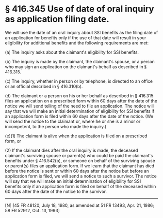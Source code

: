 # § 416.345   Use of date of oral inquiry as application filing date.

We will use the date of an oral inquiry about SSI benefits as the filing date of an application for benefits only if the use of that date will result in your eligibility for additional benefits and the following requirements are met:


(a) The inquiry asks about the claimant's eligibility for SSI benefits.


(b) The inquiry is made by the claimant, the claimant's spouse, or a person who may sign an application on the claimant's behalf as described in § 416.315.


(c) The inquiry, whether in person or by telephone, is directed to an office or an official described in § 416.310(b).


(d) The claimant or a person on his or her behalf as described in § 416.315 files an application on a prescribed form within 60 days after the date of the notice we will send telling of the need to file an application. The notice will say that we will make an initial determination of eligibility for SSI benefits if an application form is filed within 60 days after the date of the notice. (We will send the notice to the claimant or, where he or she is a minor or incompetent, to the person who made the inquiry.)


(e)(1) The claimant is alive when the application is filed on a prescribed form, or


(2) If the claimant dies after the oral inquiry is made, the deceased claimant's surviving spouse or parent(s) who could be paid the claimant's benefits under § 416.542(b), or someone on behalf of the surviving spouse or parent(s) files an application form. If we learn that the claimant has died before the notice is sent or within 60 days after the notice but before an application form is filed, we will send a notice to such a survivor. The notice will say that we will make an initial determination of eligibility for SSI benefits only if an application form is filed on behalf of the deceased within 60 days after the date of the notice to the survivor.



---

[N] [45 FR 48120, July 18, 1980, as amended at 51 FR 13493, Apr. 21, 1986; 58 FR 52912, Oct. 13, 1993]




